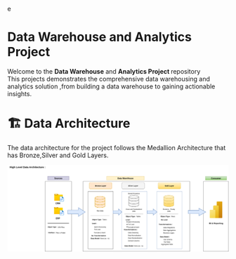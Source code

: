 e<b><h1>Data Warehouse and Analytics Project</h1></b>
Welcome to the <b>Data Warehouse</b> and <b>Analytics Project </b>repository<br>
This projects demonstrates the comprehensive data warehousing and analytics solution ,from building a data warehouse to gaining actionable insights.


<h1>🏗️ Data Architecture</h1>
The data architecture for the project follows the Medallion Architecture that has Bronze,Silver and Gold Layers.

![Data Architecture](https://raw.githubusercontent.com/Pradhyum-git/sql-datawarehouse-project/main/docs/data_architecture.drawio.png)
